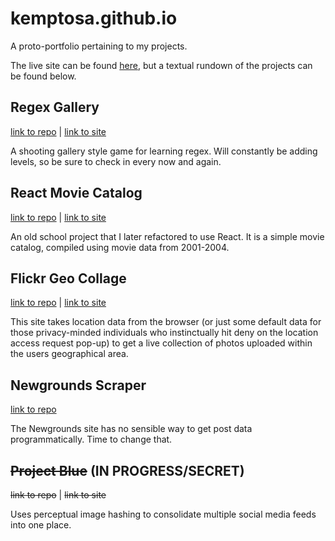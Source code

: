# kemptosa.github.io
A proto-portfolio pertaining to my projects.

The live site can be found [here](https://kemptosa.github.io), but a textual rundown of the projects can be found below.

## Regex Gallery
[link to repo](https://github.com/kemptosa/regex-gallery) | [link to site](https://kemptosa.github.io/regex-gallery)

A shooting gallery style game for learning regex. Will constantly be adding levels, so be sure to check in every now and again.

## React Movie Catalog
[link to repo](https://github.com/kemptosa/react-movie-catalog) | [link to site](https://kemptosa.github.io/react-movie-catalog)

An old school project that I later refactored to use React. It is a simple movie catalog, compiled using movie data from 2001-2004.

## Flickr Geo Collage
[link to repo](https://github.com/kemptosa/flickr-geo-collage) | [link to site](https://kemptosa.github.io/flickr-geo-collage)

This site takes location data from the browser (or just some default data for those privacy-minded individuals who instinctually hit deny on the location access request pop-up) to get a live collection of photos uploaded within the users geographical area.

## Newgrounds Scraper
[link to repo](https://github.com/kemptosa/newgrounds-scraper)

The Newgrounds site has no sensible way to get post data programmatically. Time to change that.

## ~~Project Blue~~ (IN PROGRESS/SECRET)
~~link to repo~~ | ~~link to site~~

Uses perceptual image hashing to consolidate multiple social media feeds into one place.
